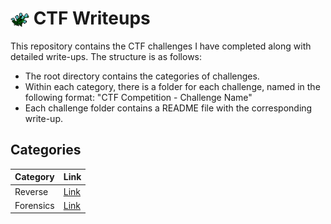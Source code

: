 # <img style="vertical-align:middle" src="Assets/flaxa_zoom.png" width="30"  alt=""/> CTF Writeups


This repository contains the CTF challenges I have completed along with detailed write-ups. The structure is as follows: 

- The root directory contains the categories of challenges.
- Within each category, there is a folder for each challenge, named in the following format: "CTF Competition - Challenge Name"
- Each challenge folder contains a README file with the corresponding write-up.

## Categories


| Category  | Link                |
| --------- | ------------------- |
| Reverse   | [Link](/Reverse/)   |
| Forensics | [Link](/Forensics/) |

